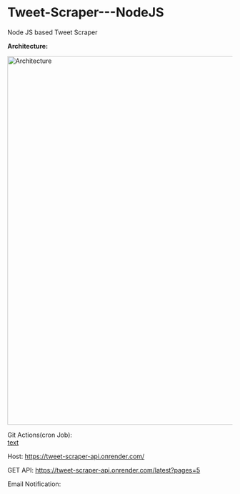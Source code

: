 # Tweet-Scraper---NodeJS
Node JS based Tweet Scraper

**Architecture:**

<img width="825" alt="Architecture" src="https://github.com/SanjayKH-Git/Tweet-Scraper---NodeJS/assets/56336350/7b33c12f-2221-4941-9edf-74a99167b344">

Git Actions(cron Job):  
[text](https://github.com/SanjayKH-Git/Tweet-Scraper---NodeJS/actions/workflows/scrape.yml)

Host: https://tweet-scraper-api.onrender.com/

GET API: https://tweet-scraper-api.onrender.com/latest?pages=5

Email Notification:
